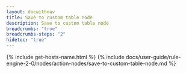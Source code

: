 ```yaml
---
layout: docwithnav
title: Save to custom table node
description: Save to custom table node
breadcrumbs: "true"
breadcrumbs-steps: "2"
hidetoc: "true"
---
```


{% include get-hosts-name.html %}
{% include docs/user-guide/rule-engine-2-0/nodes/action-nodes/save-to-custom-table-node.md %}
